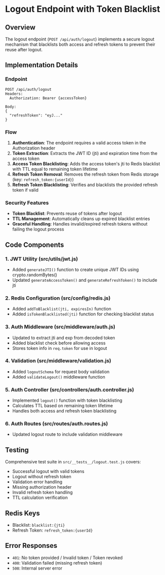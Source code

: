 # Logout Endpoint with Token Blacklist

## Overview

The logout endpoint (`POST /api/auth/logout`) implements a secure logout mechanism that blacklists both access and refresh tokens to prevent their reuse after logout.

## Implementation Details

### Endpoint

```
POST /api/auth/logout
Headers:
  Authorization: Bearer {accessToken}

Body:
{
  "refreshToken": "eyJ..."
}
```

### Flow

1. **Authentication**: The endpoint requires a valid access token in the Authorization header
2. **Token Extraction**: Extracts the JWT ID (jti) and expiration time from the access token
3. **Access Token Blacklisting**: Adds the access token's jti to Redis blacklist with TTL equal to remaining token lifetime
4. **Refresh Token Removal**: Removes the refresh token from Redis storage (key: `refresh_token:{userId}`)
5. **Refresh Token Blacklisting**: Verifies and blacklists the provided refresh token if valid

### Security Features

- **Token Blacklist**: Prevents reuse of tokens after logout
- **TTL Management**: Automatically cleans up expired blacklist entries
- **Graceful Handling**: Handles invalid/expired refresh tokens without failing the logout process

## Code Components

### 1. JWT Utility (src/utils/jwt.js)

- Added `generateJTI()` function to create unique JWT IDs using crypto.randomBytes()
- Updated `generateAccessToken()` and `generateRefreshToken()` to include jti

### 2. Redis Configuration (src/config/redis.js)

- Added `addToBlacklist(jti, expiresIn)` function
- Added `isTokenBlacklisted(jti)` function for checking blacklist status

### 3. Auth Middleware (src/middleware/auth.js)

- Updated to extract jti and exp from decoded token
- Added blacklist check before allowing access
- Stores token info in `req.token` for use in logout

### 4. Validation (src/middleware/validation.js)

- Added `logoutSchema` for request body validation
- Added `validateLogout()` middleware function

### 5. Auth Controller (src/controllers/auth.controller.js)

- Implemented `logout()` function with token blacklisting
- Calculates TTL based on remaining token lifetime
- Handles both access and refresh token blacklisting

### 6. Auth Routes (src/routes/auth.routes.js)

- Updated logout route to include validation middleware

## Testing

Comprehensive test suite in `src/__tests__/logout.test.js` covers:

- Successful logout with valid tokens
- Logout without refresh token
- Validation error handling
- Missing authorization header
- Invalid refresh token handling
- TTL calculation verification

## Redis Keys

- Blacklist: `blacklist:{jti}`
- Refresh Token: `refresh_token:{userId}`

## Error Responses

- `401`: No token provided / Invalid token / Token revoked
- `400`: Validation failed (missing refresh token)
- `500`: Internal server error
